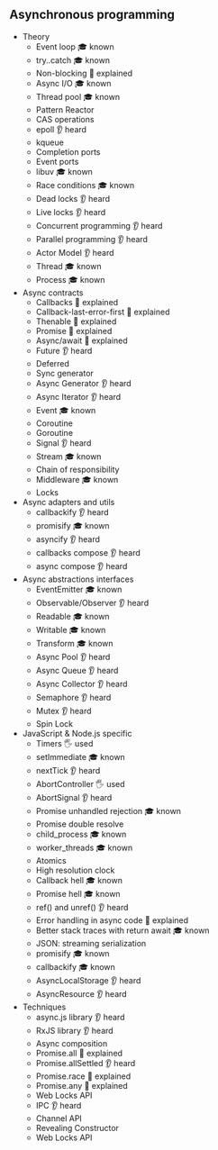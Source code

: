 ## Asynchronous programming

- Theory
  - Event loop 🎓 known
  - try..catch 🎓 known
  - Non-blocking 🙋 explained
  - Async I/O 🎓 known
  - Thread pool 🎓 known
  - Pattern Reactor
  - CAS operations
  - epoll 👂 heard
  - kqueue
  - Completion ports
  - Event ports
  - libuv 🎓 known
  - Race conditions 🎓 known
  - Dead locks   👂 heard
  - Live locks  👂 heard
  - Concurrent programming 👂 heard
  - Parallel programming 👂 heard
  - Actor Model 👂 heard
  - Thread 🎓 known
  - Process 🎓 known
- Async contracts
  - Callbacks 🙋 explained
  - Callback-last-error-first 🙋 explained
  - Thenable 🙋 explained
  - Promise 🙋 explained
  - Async/await 🙋 explained
  - Future 👂 heard
  - Deferred
  - Sync generator
  - Async Generator 👂 heard
  - Async Iterator 👂 heard
  - Event 🎓 known
  - Coroutine
  - Goroutine
  - Signal 👂 heard
  - Stream 🎓 known
  - Chain of responsibility
  - Middleware 🎓 known
  - Locks 
- Async adapters and utils
  - callbackify 👂 heard
  - promisify 🎓 known
  - asyncify 👂 heard
  - callbacks compose 👂 heard
  - async compose 👂 heard
- Async abstractions interfaces
  - EventEmitter 🎓 known
  - Observable/Observer 👂 heard
  - Readable 🎓 known
  - Writable 🎓 known
  - Transform 🎓 known
  - Async Pool 👂 heard
  - Async Queue 👂 heard
  - Async Collector 👂 heard
  - Semaphore 👂 heard
  - Mutex 👂 heard
  - Spin Lock
- JavaScript & Node.js specific
  - Timers 🖐️ used
  - setImmediate 🎓 known
  - nextTick 👂 heard
  - AbortController 🖐️ used
  - AbortSignal 👂 heard
  - Promise unhandled rejection 🎓 known
  - Promise double resolve 
  - child_process 🎓 known
  - worker_threads 🎓 known
  - Atomics 
  - High resolution clock
  - Callback hell 🎓 known
  - Promise hell 🎓 known
  - ref() and unref() 👂 heard
  - Error handling in async code 🙋 explained
  - Better stack traces with return await 🎓 known
  - JSON: streaming serialization 
  - promisify 🎓 known
  - callbackify 🎓 known
  - AsyncLocalStorage 👂 heard
  - AsyncResource 👂 heard
- Techniques
  - async.js library 👂 heard
  - RxJS library 👂 heard
  - Async composition 
  - Promise.all 🙋 explained
  - Promise.allSettled 👂 heard
  - Promise.race 🙋 explained
  - Promise.any 🙋 explained
  - Web Locks API 
  - IPC 👂 heard
  - Channel API
  - Revealing Constructor
  - Web Locks API

